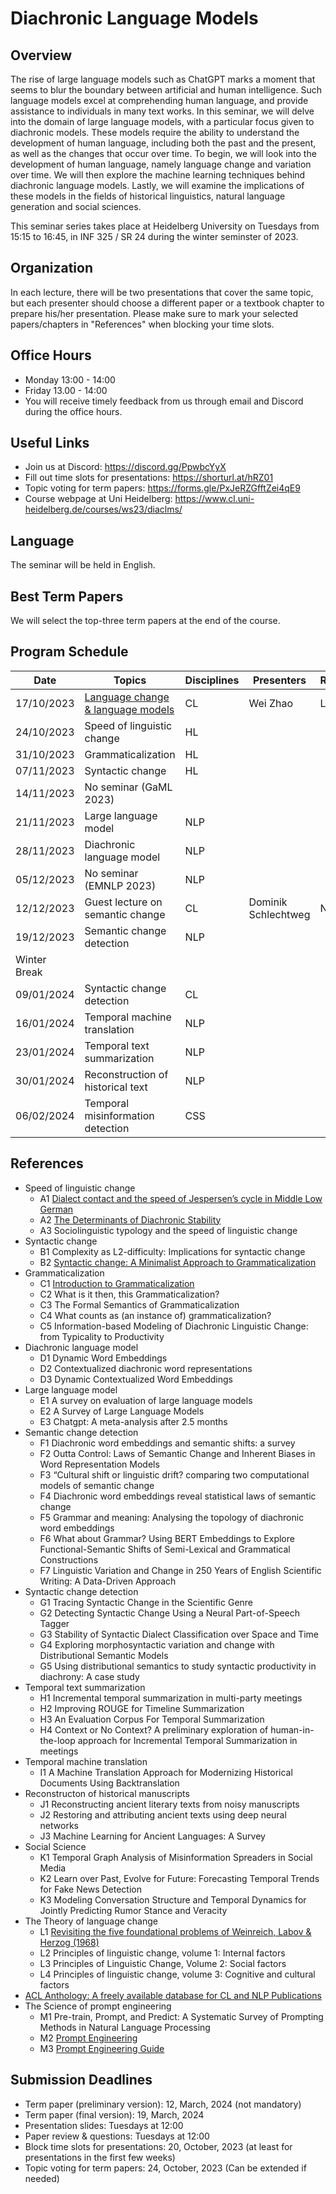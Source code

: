# Diachronic Language Models 

## Overview

The rise of large language models such as ChatGPT marks a moment that seems to blur the boundary between artificial and human intelligence. Such language models excel at comprehending human language, and provide assistance to individuals in many text works. In this seminar, we will delve into the domain of large language models, with a particular focus given to diachronic models. These models require the ability to understand the development of human language, including both the past and the present, as well as the changes that occur over time. To begin, we will look into the development of human language, namely language change and variation over time. We will then explore the machine learning techniques behind diachronic language models. Lastly, we will examine the implications of these models in the fields of historical linguistics, natural language generation and social sciences.

This seminar series takes place at Heidelberg University on Tuesdays from 15:15 to 16:45, in INF 325 / SR 24 during the winter seminster of 2023.

## Organization
In each lecture, there will be two presentations that cover the same topic, but each presenter should choose a different paper or a textbook chapter to prepare his/her presentation. Please make sure to mark your selected papers/chapters in "References" when blocking your time slots.

## Office Hours
- Monday 13:00 - 14:00
- Friday 13.00 - 14:00
- You will receive timely feedback from us through email and Discord during the office hours.

## Useful Links
- Join us at Discord: https://discord.gg/PpwbcYyX
- Fill out time slots for presentations: https://shorturl.at/hRZ01 
- Topic voting for term papers: https://forms.gle/PxJeRZGfftZei4qE9
- Course webpage at Uni Heidelberg: https://www.cl.uni-heidelberg.de/courses/ws23/diaclms/ 

## Language
The seminar will be held in English.

## Best Term Papers
We will select the top-three term papers at the end of the course.

## Program Schedule

| Date       | Topics                            | Disciplines       | Presenters     | References |
|------------|-----------------------------------|----------------|----------------|------------|
| 17/10/2023 | [Language change & language models](/attachments/01_pdf.pdf)    |   CL             | Wei Zhao       |   L1         |
| 24/10/2023 | Speed of linguistic change       | HL    |                |            |            
| 31/10/2023 | Grammaticalization                | HL    |                |            |            
| 07/11/2023 | Syntactic change                  | HL    |                |            |
| 14/11/2023 | No seminar (GaML 2023)            |                |                |            |
| 21/11/2023 | Large language model             | NLP    |                |            |
| 28/11/2023 | Diachronic language model        | NLP            |                |            |
| 05/12/2023 | No seminar (EMNLP 2023) |NLP             |                |            |
| 12/12/2023 | Guest lecture on semantic change  | CL             | Dominik Schlechtweg  |  No need          |
| 19/12/2023 | Semantic change detection         | NLP            |                |            |
| Winter Break                                   |                |                |            |
| 09/01/2024 | Syntactic change detection | CL             |                |            |
| 16/01/2024 | Temporal machine translation| NLP            |                |            |
| 23/01/2024 | Temporal text summarization       | NLP            |                |            |
| 30/01/2024 | Reconstruction of historical text         | NLP             |                |            |
| 06/02/2024 | Temporal misinformation detection        | CSS            |                |            |


## References 

- Speed of linguistic change
  - A1 [Dialect contact and the speed of Jespersen’s cycle in Middle Low German](https://www.aup-online.com/docserver/fulltext/00398691/66/1/01_TET2014.1.BREI.pdf?expires=1697231538&id=id&accname=guest&checksum=51C6AE8362F81C2A8C1329C0A71AD253 )
  - A2 [The Determinants of Diachronic Stability](https://www.google.de/books/edition/The_Determinants_of_Diachronic_Stability/knWODwAAQBAJ?hl=de&gbpv=1&dq=The+determinants+of+diachronic+stability&printsec=frontcover)
  - A3 Sociolinguistic typology and the speed of linguistic change
- Syntactic change
  - B1 Complexity as L2-difficulty: Implications for syntactic change
  - B2 [Syntactic change: A Minimalist Approach to Grammaticalization](/attachments/RobRou2003.pdf)
- Grammaticalization
  - C1 [Introduction to Grammaticalization](/attachments/Heine2003_Grammaticalization.pdf)
  - C2 What is it then, this Grammaticalization?
  - C3 The Formal Semantics of Grammaticalization
  - C4 What counts as (an instance of) grammaticalization?
  - C5 Information-based Modeling of Diachronic Linguistic Change: from Typicality to Productivity
- Diachronic language model
  - D1 Dynamic Word Embeddings
  - D2 Contextualized diachronic word representations
  - D3 Dynamic Contextualized Word Embeddings
- Large language model
  - E1 A survey on evaluation of large language models
  - E2 A Survey of Large Language Models
  - E3 Chatgpt: A meta-analysis after 2.5 months
- Semantic change detection
  - F1 Diachronic word embeddings and semantic shifts: a survey
  - F2 Outta Control: Laws of Semantic Change and Inherent Biases in Word Representation Models
  - F3 “Cultural shift or linguistic drift? comparing two computational models of semantic change
  - F4 Diachronic word embeddings reveal statistical laws of semantic change
  - F5 Grammar and meaning: Analysing the topology of diachronic word embeddings
  - F6 What about Grammar? Using BERT Embeddings to Explore Functional-Semantic Shifts of Semi-Lexical and Grammatical Constructions
  - F7 Linguistic Variation and Change in 250 Years of English Scientific Writing: A Data-Driven Approach
- Syntactic change detection
  - G1 Tracing Syntactic Change in the Scientific Genre
  - G2 Detecting Syntactic Change Using a Neural Part-of-Speech Tagger
  - G3 Stability of Syntactic Dialect Classification over Space and Time
  - G4 Exploring morphosyntactic variation and change with Distributional Semantic Models
  - G5 Using distributional semantics to study syntactic productivity in diachrony: A case study
- Temporal text summarization
  - H1 Incremental temporal summarization in multi-party meetings
  - H2 Improving ROUGE for Timeline Summarization
  - H3 An Evaluation Corpus For Temporal Summarization
  - H4 Context or No Context? A preliminary exploration of human-in-the-loop approach for Incremental Temporal Summarization in meetings
- Temporal machine translation
  - I1 A Machine Translation Approach for Modernizing Historical Documents Using Backtranslation
- Reconstructon of historical manuscripts
  - J1 Reconstructing ancient literary texts from noisy manuscripts
  - J2 Restoring and attributing ancient texts using deep neural networks
  - J3 Machine Learning for Ancient Languages: A Survey
- Social Science
  - K1 Temporal Graph Analysis of Misinformation Spreaders in Social Media
  - K2 Learn over Past, Evolve for Future: Forecasting Temporal Trends for Fake News Detection
  - K3 Modeling Conversation Structure and Temporal Dynamics for Jointly Predicting Rumor Stance and Veracity
- The Theory of language change
  - L1 [Revisiting the five foundational problems of Weinreich, Labov & Herzog (1968)](DiaCom_problems_ABreitba_R1.pdf)
  - L2 Principles of linguistic change, volume 1: Internal factors
  - L3 Principles of Linguistic Change, Volume 2: Social factors
  - L4 Principles of linguistic change, volume 3: Cognitive and cultural factors
- [ACL Anthology: A freely available database for CL and NLP Publications](https://aclanthology.org/)
- The Science of prompt engineering
  - M1 Pre-train, Prompt, and Predict: A Systematic Survey of Prompting Methods in Natural Language Processing
  - M2 [Prompt Engineering](https://lilianweng.github.io/posts/2023-03-15-prompt-engineering/)
  - M3 [Prompt Engineering Guide](https://www.promptingguide.ai/)
## Submission Deadlines

- Term paper (preliminary version): 12, March, 2024 (not mandatory)
- Term paper (final version): 19, March, 2024
- Presentation slides: Tuesdays at 12:00
- Paper review & questions: Tuesdays at 12:00
- Block time slots for presentations: 20, October, 2023 (at least for presentations in the first few weeks)
- Topic voting for term papers: 24, October, 2023 (Can be extended if needed)
